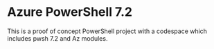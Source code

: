 
# Azure PowerShell 7.2

This is a proof of concept PowerShell project with a codespace which includes pwsh 7.2 and Az modules.
